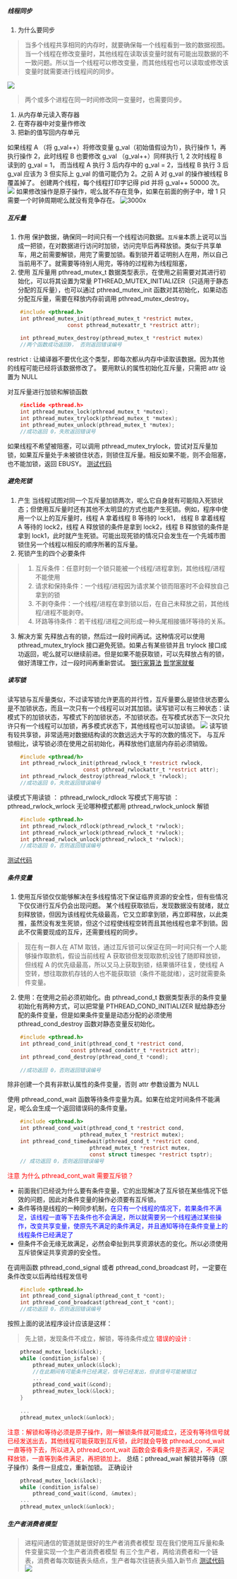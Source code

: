 #####  线程同步

1. 为什么要同步
> 当多个线程共享相同的内存时，就要确保每一个线程看到一致的数据视图。当一个线程在修改变量时，其他线程在读取该变量时就有可能出现数据的不一致问题。所以当一个线程可以修改变量，而其他线程也可以读取或修改该变量时就需要进行线程间的同步。

![](/home/blb/work/Blog/imgs/pthread.png) 

> 两个或多个进程在同一时间修改同一变量时，也需要同步。
1. 从内存单元读入寄存器
2. 在寄存器中对变量作修改
3. 把新的值写回内存单元

如果线程 A （将 g_val++）将修改变量 g_val（初始值假设为1），执行操作 1，再执行操作 2，此时线程 B 也要修改 g_val （g_val++）同样执行 1, 2 次时线程 B 读到的 g_val = 1， 而当线程 A 执行 3 后内存中的 g_val = 2，当线程 B 执行 3 后 g_val 应该为 3 但实际上 g_val 的值可能仍为 2。之前 A 对 g_val 的操作被线程 B 覆盖掉了。
创建两个线程，每个线程打印字记得 pid 并将 g_val++ 50000 次。
![](imgs/20180118-102429.png)
如果修改操作是原子操作，呢么就不存在竞争，如果在前面的例子中，增 1 只需要一个时钟周期呢么就没有竞争存在。
![3000x](/home/blb/work/Blog/imgs/thre.png) 

##### 互斥量
1. 作用
保护数据，确保同一时间只有一个线程访问数据。`互斥量`本质上说可以当成一把锁，在对数据进行访问时加锁，访问完毕后再释放锁。类似于共享单车，用之前需要解锁，用完了需要加锁。看到锁开着证明别人在用，所以自己当前用不了。就需要等待别人用完，等待的过程称为线程阻塞，
2. 使用
互斥量用 pthread_mutex_t 数据类型表示，在使用之前需要对其进行初始化，可以将其设置为常量 PTHREAD_MUTEX_INITIALIZER（只适用于静态分配的互斥量），也可以通过 pthread_mutex_init 函数对其初始化，如果动态分配互斥量，需要在释放内存前调用 pthread_mutex_destroy。

```c
	#include <pthread.h>
	int pthread_mutex_init(pthread_mutex_t *restrict mutex,
				   const pthread_mutexattr_t *restrict attr);
				   
	int pthread_mutex_destroy(pthread_mutex_t *restrict mutex)
	//两个函数成功返回0， 否则返回错误编号
```
restrict : 让编译器不要优化这个类型，即每次都从内存中读取该数据。因为其他的线程可能已经将该数据修改了。
要用默认的属性初始化互斥量，只需把 attr 设置为 NULL

对互斥量进行加锁和解锁函数
```c
	#inclide <pthread.h>
	int pthread_mutex_lock(pthread_mutex_t *mutex);
	int pthread_mutex_trylock(pthread_mutex_t *mutex);
	int pthread_mutex_unlock(pthread_mutex_t *mutex);
	//成功返回 0，失败返回错误号
```
如果线程不希望被阻塞，可以调用 pthread_mutex_trylock，尝试对互斥量加锁，如果互斥量处于未被锁住状态，则锁住互斥量。相反如果不能，则不会阻塞，也不能加锁，返回 EBUSY。
[测试代码](https://github.com/Jastry/Blog/blob/master/IPC/thread/thread.c)

##### 避免死锁
1. 产生
当线程试图对同一个互斥量加锁两次，呢么它自身就有可能陷入死锁状态；但使用互斥量时还有其他不太明显的方式也能产生死锁。例如，程序中使用一个以上的互斥量时，线程 A 拿着线程 B 等待的 lock1， 线程 B 拿着线程 A 等待的 lock2，线程 A 释放锁的条件是拿到 lock2，线程 B 释放锁的条件是拿到 lock1，此时就产生死锁。可能出现死锁的情况只会发生在一个先城市图锁住另一个线程以相反的顺序所著的互斥量。
2. 死锁产生的四个必要条件
> 1. 互斥条件：任意时刻一个锁只能被一个线程/进程拿到，其他线程/进程不能使用
> 2. 请求和保持条件：一个线程/进程因为请求某个锁而阻塞时不会释放自己拿到的锁
> 3. 不剥夺条件：一个线程/进程在拿到锁以后，在自己未释放之前，其他线程/进程不能剥夺。
> 4. 环路等待条件：若干线程/进程之间形成一种头尾相接循环等待的关系。
3. 解决方案
先释放占有的锁，然后过一段时间再试。这种情况可以使用 pthread_mutex_trylock 接口避免死锁。如果占有某些锁并且 trylock 接口成功返回，呢么就可以继续前进。但是如果不能获取锁，可以先释放占有的锁，做好清理工作，过一段时间再重新尝试。
[银行家算法]()
[哲学家就餐]()

##### 读写锁
读写锁与互斥量类似，不过读写锁允许更高的并行性，互斥量要么是锁住状态要么是不加锁状态，而且一次只有一个线程可以对其加锁。读写锁可以有三种状态：读模式下的加锁状态，写模式下的加锁状态，不加锁状态。在写模式状态下一次只允许只有一个线程可以加锁，再多模式状态下，其他线程也可以加读锁。
![](/home/blb/work/Blog/imgs/tlock.png) 
读写锁有较共享锁，非常适用对数据结构读的次数远远大于写的次数的情况下。
与互斥锁相比，读写锁必须在使用之前初始化，再释放他们底层内存前必须销毁。
```c
	#include <pthread/h>
	int pthread_rwlock_init(pthread_rwlock_t *restrict rwlock,
					    const pthread_rwlockattr_t *restrict attr);
	int pthread_rwlock_destroy(pthread_rwlock_t *rwlock);
	//成功返回 0，失败返回错误编号
```
读模式下用读锁 ： pthread_rwlock_rdlock
写模式下用写锁 ： pthread_rwlock_wrlock
无论哪种模式都用 pthread_rwlock_unlock 解锁
```c
	#include <pthread.h>
	int pthread_rwlock_rdlock(pthread_rwlock_t *rwlock);
	int pthread_rwlock_wrlock(pthread_rwlock_t *rwlock);
	int pthread_rwlock_unlock(pthread_rwlock_t *rwlock);
	//成功返回 0，否则返回错误编号
```
[测试代码](https://github.com/Jastry/Blog/blob/master/IPC/thread/rwlock.c)

##### 条件变量
1. 使用互斥锁仅仅能够解决在多线程情况下保证临界资源的安全性，但有些情况下仅仅进行互斥仍会出现问题。
某个线程获取锁后，发现数据没有就绪，就立刻释放锁，但因为该线程优先级最高，它又立即拿到锁，再立即释放，以此类推，虽然没有发生死锁，但这个过程使线程空转而且其他线程也拿不到锁。因此不仅需要现成的互斥，还需要线程的同步。
> 现在有一群人在 ATM 取钱，通过互斥锁可以保证在同一时间只有一个人能够操作取款机，假设当前线程 A 获取锁但发现取款机没钱了随即释放锁，但线程 A 的优先级最高，所以又马上获取到锁，结果循环往复，使线程 A 空转，想往取款机存钱的人也不能获取锁（条件不能就绪），这时就需要条件变量。
2. 使用：在使用之前必须初始化。由 pthread_cond_t 数据类型表示的条件变量初始化有两种方式，可以把常量 PTHREAD_COND_INITIALIZER 赋给静态分配的条件变量，但是如果条件变量是动态分配的必须使用 pthread_cond_destroy 函数对静态变量反初始化。
```c
	#include <pthread.h>
	int pthread_cond_init(pthread_cond_t *restrict cond, 
					const pthread_condattr_t *restrict attr);
	int pthread_cond_destroy(pthread_cond_t *cond);
	
	//成功返回 0，否则返回错误编号
```
除非创建一个具有非默认属性的条件变量，否则 attr 参数设置为 NULL

使用 pthread_cond_wait 函数等待条件变量为真。如果在给定时间条件不能满足，呢么会生成一个返回错误码的条件变量。
```c
	#include <pthread.h>
	int pthread_cond_wait(pthread_cond_t *restrict cond, 
					   pthread_mutex_t *restrict mutex);
	int pthread_cond_timedwait(pthread_cond_t *restrict cond, 
					   	  pthread_mutex_t *restrict mutex, 
					   	  const struct timespec *restrict tsptr);
	// 成功返回 0，否则返回错误编号
```
<font color = 'red'>注意 为什么 pthread_cont_wait 需要互斥锁？</font> 
- 前面我们已经说为什么要有条件变量，它的出现解决了互斥锁在某些情况下低效的问题，因此对条件变量的操作必须要有互斥锁。
- 条件等待是线程的一种同步机制，<font color = #0000ff>在只有一个线程的情况下，若果条件不满足，该线程一直等下去条件也不会满足，所以就需要另一个线程通过某些操作，改变共享变量，使原先不满足的条件满足，并且通知等待在条件变量上的线程条件已经满足了</font>
- 但条件不会无缘无故满足，必然会牵扯到共享资源状态的变化。所以必须使用互斥锁保证共享资源的安全性。

在调用函数 pthread_cond_signal 或者 pthread_cond_broadcast 时，一定要在条件改变以后再给线程发信号
```c
	#include <pthread.h>
	int pthread_cond_signal(pthread_cont_t *cont);
	int pthread_cond_broadcast(pthread_cont_t *cont);
	//成功返回 0，否则返回错误编号
```

按照上面的说法程序设计应该是这样：
> 先上锁，发现条件不成立，解锁，等待条件成立
<font color = #ff0000> 错误的设计 </font>:
```c
	pthread_mutex_lock(&lock);
	while (condition_isfalse) {
		pthread_mutex_unlock(&lock);
		//在此期间有可能条件已经满足，信号已经发出，但该信号可能被错过
		...
		pthread_cond_wait(&cond);
		pthread_mutex_lock(&lock);
	}
	
	...
	pthread_mutex_unlock(&unlock);
```
<font color = "red">注意：解锁和等待必须是原子操作，刚一解锁条件就可能成立，还没有等待信号就已经发送出去，其他线程可能获取到互斥锁，此时就会导致 pthread_cond_wait 一直等待下去，所以进入 pthread_cont_wait 函数会查看条件是否满足，不满足释放锁，一直等到条件满足，再把锁加上。</font>
总结：pthread_wait 解锁并等待（原子操作）条件一旦成立，重新加锁。
正确设计
```c
	pthread_mutex_lock(&lock);
	while (condition_isfalse) 
		pthread_cond_wait(&cond, &mutex);
	...
	pthread_mutex_unlock(&unlock);
```

##### 生产者消费者模型
> 进程间通信的管道就是很好的生产者消费者模型
现在我们使用互斥量和条件变量实现一个生产者消费者模型
有三个生产者，两给消费者和一个链表，消费者每次取链表头结点，生产者每次往链表头插入新节点
[测试代码](https://github.com/Jastry/Blog/blob/master/IPC/thread/PCmode/pcmode.c)
![](/home/blb/work/Blog/imgs/pcmode.png) 









	





















